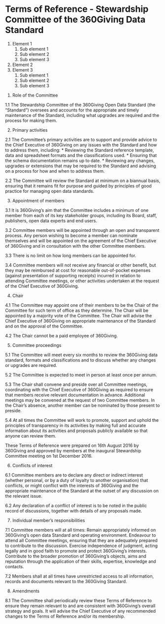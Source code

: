 # Terms of Reference - Stewardship Committee of the 360Giving Data Standard


<html>
     </head>
  <body>
    <ol type="1">
      <li>Element 1
        <ol>
          <li>Sub element 1</li>
          <li>Sub element 2</li>
          <li>Sub element 3</li>
        </ol>
      </li>
      <li>Element 2</li>
      <li>Element 3
        <ol>
          <li>Sub element 1</li>
          <li>Sub element 2</li>
          <li>Sub element 3</li>
        </ol>
      </li>
    </ol>
  </body>
</html>



1. Role of the Committee 

1.1 The Stewardship Committee of the 360Giving Open Data Standard (the “Standard”) oversees and
accounts for the appropriate and timely maintenance of the Standard, including what upgrades are
required and the process for making them.

2. Primary activities

2.1 The Committee’s primary activities are to support and provide advice to the Chief Executive of 360Giving on any issues with the Standard and how to address them, including:
      * Reviewing the Standard reference template, data and spreadsheet formats and the classifications used.
      * Ensuring that the schema documentation remains up to date.
      * Reviewing any changes, upgrades or extensions that may be required to the Standard and advising on a process for how and when to address them.

2.2 The Committee will review the Standard at minimum on a biannual basis, ensuring that it remains fit for purpose and guided by principles of good practice for managing open data standards.

3. Appointment of members

3.1 It is 360Giving’s aim that the Committee includes a minimum of one member from each of its key stakeholder groups, including its Board, staff, publishers, open data experts and end users.

3.2 Committee members will be appointed through an open and transparent process. Any person wishing to become a member can nominate themselves and will be appointed on the agreement of the Chief Executive of 360Giving and in consultation with the other Committee members.

3.3 There is no limit on how long members can be appointed for.

3.4 Committee members will not receive any financial or other benefit, but they may be reimbursed at cost for reasonable out-of-pocket expenses (against presentation of supporting receipts) incurred in relation to attending Committee meetings, or other activities undertaken at the request of the Chief Executive of 360Giving.

4. Chair

4.1 The Committee may appoint one of their members to be the Chair of the Committee for such term of office as they determine. The Chair will be appointed by a majority vote of the Committee. The Chair will advise the Chief Executive of 360Giving on appropriate maintenance of the Standard and on the approval of the Committee.

4.2 The Chair cannot be a paid employee of 360Giving.

5. Committee proceedings

5.1 The Committee will meet every six months to review the 360Giving data standard, formats and classifications and to discuss whether any changes or upgrades are required.

5.2 The Committee is expected to meet in person at least once per annum.

5.3 The Chair shall convene and preside over all Committee meetings, coordinating with the Chief Executive of 360Giving as required to ensure that members receive relevant documentation in advance. Additional meetings may be convened at the request of two Committee members. In the Chair’s absence, another member can be nominated by those present to preside.

5.4 At all times the Committee will work to promote, support and uphold the principles of transparency in its activities by making full and accurate information about its activities and proposals publicly available so that anyone can review them.

These Terms of Reference were prepared on 16th August 2016 by 360Giving and approved by members at the inaugural Stewardship Committee meeting on 1st December 2016.

6. Conflicts of interest

6.1 Committee members are to declare any direct or indirect interest (whether personal, or by a duty of loyalty to another organisation) that conflicts, or might conflict with the interests of 360Giving and the appropriate maintenance of the Standard at the outset of any discussion on the relevant issue.

6.2 Any declaration of a conflict of interest is to be noted in the public record of discussions, together with details of any proposals made.

7. Individual member’s responsibilities

7.1 Committee members will at all times:
Remain appropriately informed on 360Giving’s open data Standard and operating environment.
Endeavour to attend all Committee meetings, ensuring that they are adequately prepared to contribute to the discussion.
Exercise independence of judgment, acting legally and in good faith to promote and protect 360Giving’s interests.
Contribute to the broader promotion of 360Giving’s objects, aims and reputation through the application of their skills, expertise, knowledge and contacts.

7.2 Members shall at all times have unrestricted access to all information, records and documents relevant to the 360Giving Standard.

8. Amendments

8.1 The Committee shall periodically review these Terms of Reference to ensure they remain relevant to and are consistent with 360Giving’s overall strategy and goals. It will advise the Chief Executive of any recommended changes to the Terms of Reference and/or its membership. 
